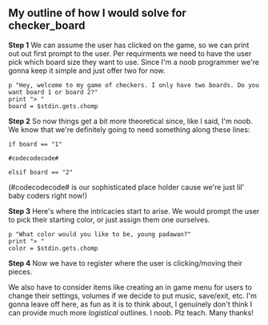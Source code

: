 ## My outline of how I would solve for checker_board


**Step 1**
We can assume the user has clicked on the game, so we can print out out first prompt to the user. Per requirments we need to have the user pick which board size they want to use. Since I'm a noob programmer we're gonna keep it simple and just offer two for now.

```
p "Hey, welcome to my game of checkers. I only have two boards. Do you want board 1 or board 2?"
print "> "
board = $stdin.gets.chomp
```


**Step 2**
So now things get a bit more theoretical since, like I said, I'm noob. We know that we're definitely going to need something along these lines:

```
if board == "1"

#codecodecode#

elsif board == "2"
```

(#codecodecode# is our sophisticated place holder cause we're just lil' baby coders right now!)


**Step 3**
Here's where the intricacies start to arise. We would prompt the user to pick their starting color, or just assign them one ourselves.  
```
p "What color would you like to be, young padawan?"
print "> "
color = $stdin.gets.chomp
```


**Step 4**
Now we have to register where the user is clicking/moving their pieces.

We also have to consider items like creating an in game menu for users to change their settings, volumes if we decide to put music, save/exit, etc. I'm gonna leave off here, as fun as it is to think about, I genuinely don't think I can provide much more *logistical* outlines. I noob. Plz teach. Many thanks!
